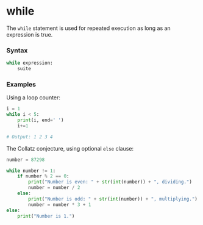 # while

The `while` statement is used for repeated execution as long as an expression is true.

### Syntax

```python
while expression:
    suite
```

### Examples

Using a loop counter:

```python
i = 1
while i < 5:
    print(i, end=' ')
    i+=1

# Output: 1 2 3 4
```

The Collatz conjecture, using optional `else` clause:

```python
number = 87298

while number != 1:
    if number % 2 == 0:
        print("Number is even: " + str(int(number)) + ", dividing.")
        number = number / 2
    else:
        print("Number is odd: " + str(int(number)) + ", multiplying.")
        number = number * 3 + 1
else:
    print("Number is 1.")
```